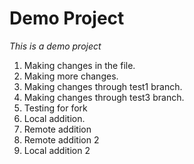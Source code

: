 # Demo Project

*This is a demo project*

1. Making changes in the file.
2. Making more changes.
3. Making changes through test1 branch.
4. Making changes through test3 branch.
5. Testing for fork
6. Local addition.
6. Remote addition
7. Remote addition 2
7. Local addition 2




